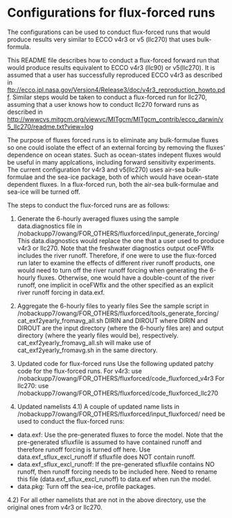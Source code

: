 # Configurations for flux-forced runs
The configurations can be used to conduct flux-forced runs that would produce
 results very similar to ECCO v4r3 or v5 (llc270) that uses bulk-formula. 

This README file describes how to conduct a flux-forced forward run 
that would produce results equivalent to ECCO v4r3 (llc90) or v5(llc270). 
It is assumed that a user has successfully reproduced ECCO v4r3 as described in 
ftp://ecco.jpl.nasa.gov/Version4/Release3/doc/v4r3_reproduction_howto.pdf.
Similar steps would be taken to conduct a flux-forced run for llc270,
assuming that a user knows how to conduct llc270 forward runs 
as described in  
http://wwwcvs.mitgcm.org/viewvc/MITgcm/MITgcm_contrib/ecco_darwin/v5_llc270/readme.txt?view=log

The purpose of fluxes forced runs is to eliminate any bulk-formulae fluxes 
so one could isolate the effect of an external forcing by removing the 
fluxes' dependence on ocean states. Such as ocean-states indepent fluxes 
would be useful in many applcations, including forward sensitivity experiments.
The current configuration for v4r3 and v5(llc270) uses air-sea bulk-formulae 
and the sea-ice package, both of which would have ocean-state dependent fluxes. 
In a flux-forced run, both the air-sea bulk-formulae and sea-ice will
be turned off. 

The steps to conduct the flux-forced runs are as follows:

1) Generate the 6-hourly averaged fluxes using the sample data.diagnostics file in  
/nobackupp7/owang/FOR_OTHERS/fluxforced/input_generate_forcing/
This data.diagnostics would replace the one that a user used to produce 
v4r3 or llc270. Note that the freshwater diagnostics output oceFWflx includes 
the river runoff. Therefore, if one were to use the flux-forced run 
later to examine the effects of different river runoff products, one 
would need to turn off the river runoff forcing when generating the 6-hourly 
fluxes. Otherwise, one would have a double-count of the river runoff, one
implicit in oceFWflx and the other specified as an explicit
river runoff forcing in data.exf. 

2) Aggregate the 6-hourly files to yearly files 
See the sample script in 
/nobackupp7/owang/FOR_OTHERS/fluxforced/tools_generate_forcing/
cat_exf2yearly_fromavg_all.sh DIRIN and DIROUT
  where DIRIN and DIROUT are the input directory (where the 6-hourly files are)
  and output directory (where the yearly files would be), respectively.
cat_exf2yearly_fromavg_all.sh will make use of cat_exf2yearly_fromavg.sh in the 
same directory. 

3) Updated code for flux-forced runs
Use the following updated patchy code for the flux-forced runs.
For v4r3: use 
/nobackupp7/owang/FOR_OTHERS/fluxforced/code_fluxforced_v4r3
For llc270: use
/nobackupp7/owang/FOR_OTHERS/fluxforced/code_fluxforced_llc270

4) Updated namelists
4.1) A couple of updated name lists in 
/nobackupp7/owang/FOR_OTHERS/fluxforced/input_fluxforced/
need be used to conduct the flux-forced runs: 
* data.exf: Use the pre-generated fluxes to force the model. Note that the 
 pre-generated sfluxfile is assumed to have contained runoff and therefore 
 runoff forcing is turned off here. Use data.exf_sflux_excl_runoff
 if sfluxfile does NOT contain runoff. 
* data.exf_sflux_excl_runoff: If the pre-generated sfluxfile contains NO
 runoff, then runoff forcing needs to be included here. Need to rename 
 this file (data.exf_sflux_excl_runoff) to data.exf when run the model. 
* data.pkg: Turn off the sea-ice, profile packages.

4.2) For all other namelists that are not in the above directory, use 
the original ones from v4r3 or llc270.



